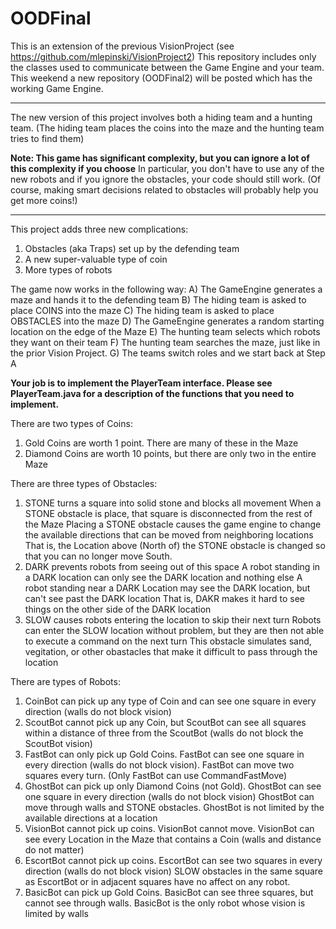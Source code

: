 # OODFinal

This is an extension of the previous VisionProject (see https://github.com/mlepinski/VisionProject2)
This repository includes only the classes used to communicate between the Game Engine and your team. 
This weekend a new repository (OODFinal2) will be posted which has the working Game Engine.

**********

The new version of this project involves both a hiding team and a hunting team.
(The hiding team places the coins into the maze and the hunting team tries to find them)

**Note: This game has significant complexity, but you can ignore a lot of this complexity if you choose**
In particular, you don't have to use any of the new robots and if you ignore the obstacles, your code should still work. 
(Of course, making smart decisions related to obstacles will probably help you get more coins!)

**********

This project adds three new complications:
1) Obstacles (aka Traps) set up by the defending team
2) A new super-valuable type of coin
3) More types of robots

The game now works in the following way:
A) The GameEngine generates a maze and hands it to the defending team
B) The hiding team is asked to place COINS into the maze
C) The hiding team is asked to place OBSTACLES into the maze
D) The GameEngine generates a random starting location on the edge of the Maze
E) The hunting team selects which robots they want on their team
F) The hunting team searches the maze, just like in the prior Vision Project. 
G) The teams switch roles and we start back at Step A

**Your job is to implement the PlayerTeam interface. 
Please see PlayerTeam.java for a description of the functions that you need to implement.**

There are two types of Coins:
1) Gold Coins are worth 1 point. There are many of these in the Maze
2) Diamond Coins are worth 10 points, but there are only two in the entire Maze

There are three types of Obstacles:
1) STONE turns a square into solid stone and blocks all movement
   When a STONE obstacle is place, that square is disconnected from the rest of the Maze
   Placing a STONE obstacle causes the game engine to change the available directions that can be moved from neighboring locations
   That is, the Location above (North of) the STONE obstacle is changed so that you can no longer move South.
2) DARK prevents robots from seeing out of this space
   A robot standing in a DARK location can only see the DARK location and nothing else
   A robot standing near a DARK Location may see the DARK location, but can't see past the DARK location
   That is, DAKR makes it hard to see things on the other side of the DARK location
3) SLOW causes robots entering the location to skip their next turn
   Robots can enter the SLOW location without problem, but they are then not able to execute a command on the next turn
   This obstacle simulates sand, vegitation, or other obastacles that make it difficult to pass through the location
   
There are types of Robots:
1) CoinBot can pick up any type of Coin and can see one square in every direction (walls do not block vision)
2) ScoutBot cannot pick up any Coin, but ScoutBot can see all squares within a distance of three from the ScoutBot
   (walls do not block the ScoutBot vision)
3) FastBot can only pick up Gold Coins. FastBot can see one square in every direction (walls do not block vision).
   FastBot can move two squares every turn. (Only FastBot can use CommandFastMove)
4) GhostBot can pick up only Diamond Coins (not Gold). GhostBot can see one square in every direction (walls do not block vision)
   GhostBot can move through walls and STONE obstacles. GhostBot is not limited by the available directions at a location
5) VisionBot cannot pick up coins. VisionBot cannot move. 
   VisionBot can see every Location in the Maze that contains a Coin (walls and distance do not matter)
6) EscortBot cannot pick up coins. EscortBot can see two squares in every direction (walls do not block vision)
   SLOW obstacles in the same square as EscortBot or in adjacent squares have no affect on any robot.
7) BasicBot can pick up Gold Coins. BasicBot can see three squares, but cannot see through walls. 
   BasicBot is the only robot whose vision is limited by walls
 


